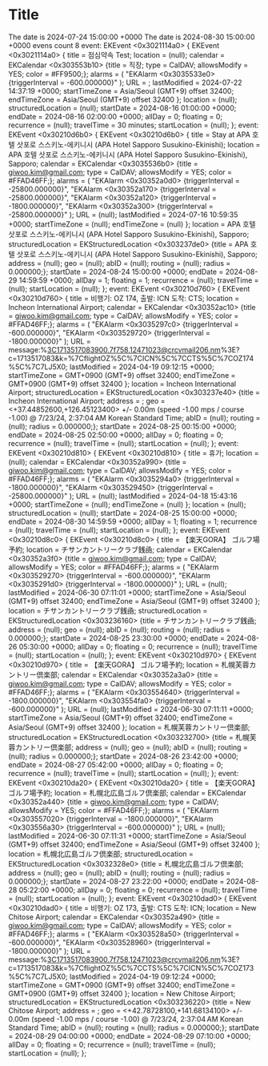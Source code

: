#  Title

The date is 2024-07-24 15:00:00 +0000
The date is 2024-08-30 15:00:00 +0000
evens count 8
event: EKEvent <0x3021114a0>
{
     EKEvent <0x3021114a0>
{     title =         점심약속 Test; 
     location =     (null); 
     calendar =     EKCalendar <0x303553b10> {title = 직장; type = CalDAV; allowsModify = YES; color = #FF9500;}; 
     alarms =         (
    "EKAlarm <0x3035533e0> {triggerInterval = -600.000000}"
); 
     URL =             ; 
     lastModified = 2024-07-22 14:37:19 +0000; 
     startTimeZone =     Asia/Seoul (GMT+9) offset 32400; 
     endTimeZone =     Asia/Seoul (GMT+9) offset 32400 
}; 
     location =     (null); 
     structuredLocation =     (null); 
     startDate =     2024-08-16 01:00:00 +0000; 
     endDate =         2024-08-16 02:00:00 +0000; 
     allDay =         0; 
     floating =     0; 
     recurrence =     (null); 
     travelTime =     30 minutes; 
     startLocation =     (null);
}; 
event: EKEvent <0x30210d6b0>
{
     EKEvent <0x30210d6b0>
{     title =         Stay at APA 호텔 삿포로 스스키노-에키니시 (APA Hotel Sapporo Susukino-Ekinishi); 
     location =     APA 호텔 삿포로 스스키노-에키니시 (APA Hotel Sapporo Susukino-Ekinishi), Sapporo; 
     calendar =     EKCalendar <0x3035536b0> {title = giwoo.kim@gmail.com; type = CalDAV; allowsModify = YES; color = #FFAD46FF;}; 
     alarms =         (
    "EKAlarm <0x30352a0d0> {triggerInterval = -25800.000000}",
    "EKAlarm <0x30352a170> {triggerInterval = -25800.000000}",
    "EKAlarm <0x30352a120> {triggerInterval = -1800.000000}",
    "EKAlarm <0x30352a300> {triggerInterval = -25800.000000}"
); 
     URL =             (null); 
     lastModified = 2024-07-16 10:59:35 +0000; 
     startTimeZone =     (null); 
     endTimeZone =     (null) 
}; 
     location =     APA 호텔 삿포로 스스키노-에키니시 (APA Hotel Sapporo Susukino-Ekinishi), Sapporo; 
     structuredLocation =     EKStructuredLocation <0x303237de0> {title = APA 호텔 삿포로 스스키노-에키니시 (APA Hotel Sapporo Susukino-Ekinishi), Sapporo; address = (null); geo = (null); abID = (null); routing = (null); radius = 0.000000;}; 
     startDate =     2024-08-24 15:00:00 +0000; 
     endDate =         2024-08-29 14:59:59 +0000; 
     allDay =         1; 
     floating =     1; 
     recurrence =     (null); 
     travelTime =     (null); 
     startLocation =     (null);
}; 
event: EKEvent <0x30210d760>
{
     EKEvent <0x30210d760>
{     title =         비행기: OZ 174, 출발: ICN 도착: CTS; 
     location =     Incheon International Airport; 
     calendar =     EKCalendar <0x30352ac10> {title = giwoo.kim@gmail.com; type = CalDAV; allowsModify = YES; color = #FFAD46FF;}; 
     alarms =         (
    "EKAlarm <0x3035297c0> {triggerInterval = -600.000000}",
    "EKAlarm <0x303529720> {triggerInterval = -1800.000000}"
); 
     URL =             message:%3C1713517083900.7f758.12471023@crcvmail206.nm%3E?c=1713517083&k=%7CflightOZ%5C%7CICN%5C%7CCTS%5C%7COZ174%5C%7C7LJ5X0; 
     lastModified = 2024-04-19 09:12:15 +0000; 
     startTimeZone =     GMT+0900 (GMT+9) offset 32400; 
     endTimeZone =     GMT+0900 (GMT+9) offset 32400 
}; 
     location =     Incheon International Airport; 
     structuredLocation =     EKStructuredLocation <0x303237e40> {title = Incheon International Airport; address = ; geo = <+37.44852600,+126.45123400> +/- 0.00m (speed -1.00 mps / course -1.00) @ 7/23/24, 2:37:04 AM Korean Standard Time; abID = (null); routing = (null); radius = 0.000000;}; 
     startDate =     2024-08-25 00:15:00 +0000; 
     endDate =         2024-08-25 02:50:00 +0000; 
     allDay =         0; 
     floating =     0; 
     recurrence =     (null); 
     travelTime =     (null); 
     startLocation =     (null);
}; 
event: EKEvent <0x30210d810>
{
     EKEvent <0x30210d810>
{     title =         휴가; 
     location =     (null); 
     calendar =     EKCalendar <0x30352a990> {title = giwoo.kim@gmail.com; type = CalDAV; allowsModify = YES; color = #FFAD46FF;}; 
     alarms =         (
    "EKAlarm <0x3035294a0> {triggerInterval = -1800.000000}",
    "EKAlarm <0x303529450> {triggerInterval = -25800.000000}"
); 
     URL =             (null); 
     lastModified = 2024-04-18 15:43:16 +0000; 
     startTimeZone =     (null); 
     endTimeZone =     (null) 
}; 
     location =     (null); 
     structuredLocation =     (null); 
     startDate =     2024-08-25 15:00:00 +0000; 
     endDate =         2024-08-30 14:59:59 +0000; 
     allDay =         1; 
     floating =     1; 
     recurrence =     (null); 
     travelTime =     (null); 
     startLocation =     (null);
}; 
event: EKEvent <0x30210d8c0>
{
     EKEvent <0x30210d8c0>
{     title =         【楽天GORA】 ゴルフ場予約; 
     location =     チサンカントリークラブ銭凾; 
     calendar =     EKCalendar <0x30352a3f0> {title = giwoo.kim@gmail.com; type = CalDAV; allowsModify = YES; color = #FFAD46FF;}; 
     alarms =         (
    "EKAlarm <0x303529270> {triggerInterval = -600.000000}",
    "EKAlarm <0x3035291d0> {triggerInterval = -1800.000000}"
); 
     URL =             (null); 
     lastModified = 2024-06-30 07:11:01 +0000; 
     startTimeZone =     Asia/Seoul (GMT+9) offset 32400; 
     endTimeZone =     Asia/Seoul (GMT+9) offset 32400 
}; 
     location =     チサンカントリークラブ銭凾; 
     structuredLocation =     EKStructuredLocation <0x303236160> {title = チサンカントリークラブ銭凾; address = (null); geo = (null); abID = (null); routing = (null); radius = 0.000000;}; 
     startDate =     2024-08-25 23:30:00 +0000; 
     endDate =         2024-08-26 05:30:00 +0000; 
     allDay =         0; 
     floating =     0; 
     recurrence =     (null); 
     travelTime =     (null); 
     startLocation =     (null);
}; 
event: EKEvent <0x30210d970>
{
     EKEvent <0x30210d970>
{     title =         【楽天GORA】 ゴルフ場予約; 
     location =     札幌芙蓉カントリー倶楽部; 
     calendar =     EKCalendar <0x30352a3a0> {title = giwoo.kim@gmail.com; type = CalDAV; allowsModify = YES; color = #FFAD46FF;}; 
     alarms =         (
    "EKAlarm <0x303554640> {triggerInterval = -1800.000000}",
    "EKAlarm <0x303554fa0> {triggerInterval = -600.000000}"
); 
     URL =             (null); 
     lastModified = 2024-06-30 07:11:11 +0000; 
     startTimeZone =     Asia/Seoul (GMT+9) offset 32400; 
     endTimeZone =     Asia/Seoul (GMT+9) offset 32400 
}; 
     location =     札幌芙蓉カントリー倶楽部; 
     structuredLocation =     EKStructuredLocation <0x303232700> {title = 札幌芙蓉カントリー倶楽部; address = (null); geo = (null); abID = (null); routing = (null); radius = 0.000000;}; 
     startDate =     2024-08-26 23:42:00 +0000; 
     endDate =         2024-08-27 05:42:00 +0000; 
     allDay =         0; 
     floating =     0; 
     recurrence =     (null); 
     travelTime =     (null); 
     startLocation =     (null);
}; 
event: EKEvent <0x30210da20>
{
     EKEvent <0x30210da20>
{     title =         【楽天GORA】 ゴルフ場予約; 
     location =     札幌北広島ゴルフ倶楽部; 
     calendar =     EKCalendar <0x30352a440> {title = giwoo.kim@gmail.com; type = CalDAV; allowsModify = YES; color = #FFAD46FF;}; 
     alarms =         (
    "EKAlarm <0x303557020> {triggerInterval = -1800.000000}",
    "EKAlarm <0x303556a30> {triggerInterval = -600.000000}"
); 
     URL =             (null); 
     lastModified = 2024-06-30 07:11:31 +0000; 
     startTimeZone =     Asia/Seoul (GMT+9) offset 32400; 
     endTimeZone =     Asia/Seoul (GMT+9) offset 32400 
}; 
     location =     札幌北広島ゴルフ倶楽部; 
     structuredLocation =     EKStructuredLocation <0x3032328e0> {title = 札幌北広島ゴルフ倶楽部; address = (null); geo = (null); abID = (null); routing = (null); radius = 0.000000;}; 
     startDate =     2024-08-27 23:22:00 +0000; 
     endDate =         2024-08-28 05:22:00 +0000; 
     allDay =         0; 
     floating =     0; 
     recurrence =     (null); 
     travelTime =     (null); 
     startLocation =     (null);
}; 
event: EKEvent <0x30210dad0>
{
     EKEvent <0x30210dad0>
{     title =         비행기: OZ 173, 출발: CTS 도착: ICN; 
     location =     New Chitose Airport; 
     calendar =     EKCalendar <0x30352a490> {title = giwoo.kim@gmail.com; type = CalDAV; allowsModify = YES; color = #FFAD46FF;}; 
     alarms =         (
    "EKAlarm <0x303528a50> {triggerInterval = -600.000000}",
    "EKAlarm <0x303528960> {triggerInterval = -1800.000000}"
); 
     URL =             message:%3C1713517083900.7f758.12471023@crcvmail206.nm%3E?c=1713517083&k=%7CflightOZ%5C%7CCTS%5C%7CICN%5C%7COZ173%5C%7C7LJ5X0; 
     lastModified = 2024-04-19 09:12:24 +0000; 
     startTimeZone =     GMT+0900 (GMT+9) offset 32400; 
     endTimeZone =     GMT+0900 (GMT+9) offset 32400 
}; 
     location =     New Chitose Airport; 
     structuredLocation =     EKStructuredLocation <0x303236220> {title = New Chitose Airport; address = ; geo = <+42.78728100,+141.68134100> +/- 0.00m (speed -1.00 mps / course -1.00) @ 7/23/24, 2:37:04 AM Korean Standard Time; abID = (null); routing = (null); radius = 0.000000;}; 
     startDate =     2024-08-29 04:00:00 +0000; 
     endDate =         2024-08-29 07:10:00 +0000; 
     allDay =         0; 
     floating =     0; 
     recurrence =     (null); 
     travelTime =     (null); 
     startLocation =     (null);
}; 
